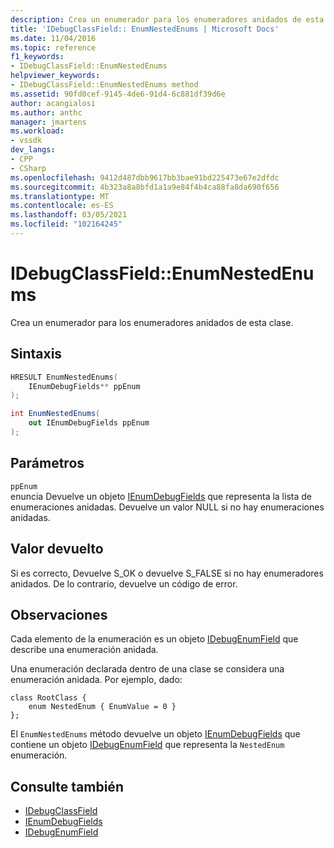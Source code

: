 ```yaml
---
description: Crea un enumerador para los enumeradores anidados de esta clase.
title: 'IDebugClassField:: EnumNestedEnums | Microsoft Docs'
ms.date: 11/04/2016
ms.topic: reference
f1_keywords:
- IDebugClassField::EnumNestedEnums
helpviewer_keywords:
- IDebugClassField::EnumNestedEnums method
ms.assetid: 90fd0cef-9145-4de6-91d4-6c881df39d6e
author: acangialosi
ms.author: anthc
manager: jmartens
ms.workload:
- vssdk
dev_langs:
- CPP
- CSharp
ms.openlocfilehash: 9412d487dbb9617bb3bae91bd225473e67e2dfdc
ms.sourcegitcommit: 4b323a8a8bfd1a1a9e84f4b4ca88fa8da690f656
ms.translationtype: MT
ms.contentlocale: es-ES
ms.lasthandoff: 03/05/2021
ms.locfileid: "102164245"
---
```

# <a name="idebugclassfieldenumnestedenums"></a>IDebugClassField::EnumNestedEnums
Crea un enumerador para los enumeradores anidados de esta clase.

## <a name="syntax"></a>Sintaxis

```cpp
HRESULT EnumNestedEnums(
    IEnumDebugFields** ppEnum
);
```

```csharp
int EnumNestedEnums(
    out IEnumDebugFields ppEnum
);
```

## <a name="parameters"></a>Parámetros
`ppEnum`\
enuncia Devuelve un objeto [IEnumDebugFields](../../../extensibility/debugger/reference/ienumdebugfields.md) que representa la lista de enumeraciones anidadas. Devuelve un valor NULL si no hay enumeraciones anidadas.

## <a name="return-value"></a>Valor devuelto
Si es correcto, Devuelve S_OK o devuelve S_FALSE si no hay enumeradores anidados. De lo contrario, devuelve un código de error.

## <a name="remarks"></a>Observaciones
Cada elemento de la enumeración es un objeto [IDebugEnumField](../../../extensibility/debugger/reference/idebugenumfield.md) que describe una enumeración anidada.

Una enumeración declarada dentro de una clase se considera una enumeración anidada. Por ejemplo, dado:

```
class RootClass {
    enum NestedEnum { EnumValue = 0 }
};
```

El `EnumNestedEnums` método devuelve un objeto [IEnumDebugFields](../../../extensibility/debugger/reference/ienumdebugfields.md) que contiene un objeto [IDebugEnumField](../../../extensibility/debugger/reference/idebugenumfield.md) que representa la `NestedEnum` enumeración.

## <a name="see-also"></a>Consulte también
- [IDebugClassField](../../../extensibility/debugger/reference/idebugclassfield.md)
- [IEnumDebugFields](../../../extensibility/debugger/reference/ienumdebugfields.md)
- [IDebugEnumField](../../../extensibility/debugger/reference/idebugenumfield.md)
